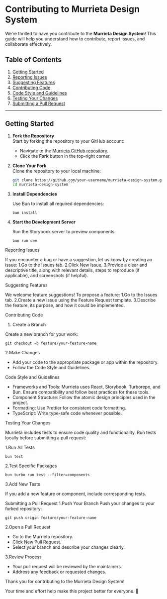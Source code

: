 # Contributing to Murrieta Design System  

We’re thrilled to have you contribute to the **Murrieta Design System**! This guide will help you understand how to contribute, report issues, and collaborate effectively.

## Table of Contents  

1. [Getting Started](#getting-started)
2. [Reporting Issues](#reporting-issues)
3. [Suggesting Features](#suggesting-features)  
4. [Contributing Code](#contributing-code)  
5. [Code Style and Guidelines](#code-style-and-guidelines)  
6. [Testing Your Changes](#testing-your-changes)  
7. [Submitting a Pull Request](#submitting-a-pull-request)  

---

## Getting Started  

1. **Fork the Repository**  
   Start by forking the repository to your GitHub account:  
   - Navigate to the [Murrieta GitHub repository](https://github.com/etnlbck/murrieta-design-system).  
   - Click the **Fork** button in the top-right corner.  

2. **Clone Your Fork**  
   Clone the repository to your local machine:  

    ```bash
   git clone https://github.com/your-username/murrieta-design-system.git
   cd murrieta-design-system```

3. **Install Dependencies**

    Use Bun to install all required dependencies:

    `bun install`

4. **Start the Development Server**

    Run the Storybook server to preview components:

    `bun run dev`

Reporting Issues

If you encounter a bug or have a suggestion, let us know by creating an issue:
1.Go to the Issues tab.
2.Click New Issue.
3.Provide a clear and descriptive title, along with relevant details, steps to reproduce (if applicable), and screenshots (if helpful).

Suggesting Features

We welcome feature suggestions! To propose a feature:
1.Go to the Issues tab.
2.Create a new issue using the Feature Request template.
3.Describe the feature, its purpose, and how it could be implemented.

Contributing Code

1. Create a Branch

Create a new branch for your work:

`git checkout -b feature/your-feature-name`

2.Make Changes

- Add your code to the appropriate package or app within the repository.
- Follow the Code Style and Guidelines.

Code Style and Guidelines

- Frameworks and Tools: Murrieta uses React, Storybook, Turborepo, and Bun. Ensure compatibility and follow best practices for these tools.
- Component Structure: Follow the atomic design principles used in the project.
- Formatting: Use Prettier for consistent code formatting.
- TypeScript: Write type-safe code whenever possible.

Testing Your Changes

Murrieta includes tests to ensure code quality and functionality. Run tests locally before submitting a pull request:

1.Run All Tests

`bun test`

2.Test Specific Packages

`bun turbo run test --filter=components`

3.Add New Tests

If you add a new feature or component, include corresponding tests.

Submitting a Pull Request
1.Push Your Branch
Push your changes to your forked repository:

`git push origin feature/your-feature-name`

2.Open a Pull Request

- Go to the Murrieta repository.
- Click New Pull Request.
- Select your branch and describe your changes clearly.
  
3.Review Process

- Your pull request will be reviewed by the maintainers.
- Address any feedback or requested changes.

Thank you for contributing to the Murrieta Design System!

Your time and effort help make this project better for everyone. 🚀
